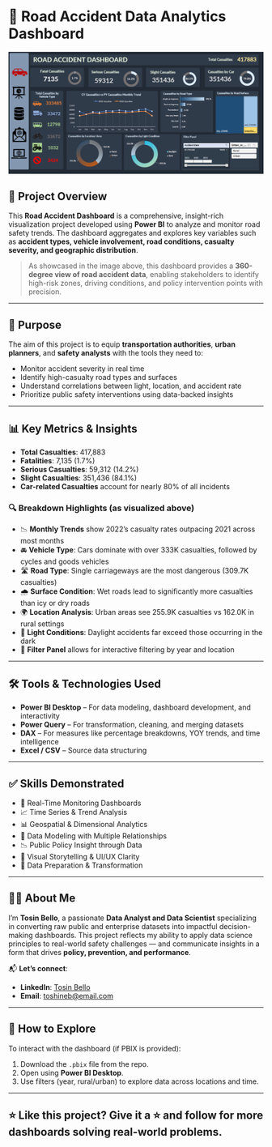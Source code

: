 # 🚧 Road Accident Data Analytics Dashboard

![Road Accident Dashboard](/road.png)

## 📌 Project Overview

This **Road Accident Dashboard** is a comprehensive, insight-rich visualization project developed using **Power BI** to analyze and monitor road safety trends. The dashboard aggregates and explores key variables such as **accident types, vehicle involvement, road conditions, casualty severity, and geographic distribution**.

> As showcased in the image above, this dashboard provides a **360-degree view of road accident data**, enabling stakeholders to identify high-risk zones, driving conditions, and policy intervention points with precision.

---

## 🎯 Purpose

The aim of this project is to equip **transportation authorities**, **urban planners**, and **safety analysts** with the tools they need to:

- Monitor accident severity in real time
- Identify high-casualty road types and surfaces
- Understand correlations between light, location, and accident rate
- Prioritize public safety interventions using data-backed insights

---

## 📊 Key Metrics & Insights

- **Total Casualties**: 417,883  
- **Fatalities**: 7,135 (1.7%)  
- **Serious Casualties**: 59,312 (14.2%)  
- **Slight Casualties**: 351,436 (84.1%)  
- **Car-related Casualties** account for nearly 80% of all incidents

### 🔍 Breakdown Highlights (as visualized above)

- 📉 **Monthly Trends** show 2022’s casualty rates outpacing 2021 across most months
- 🚘 **Vehicle Type**: Cars dominate with over 333K casualties, followed by cycles and goods vehicles
- 🛣️ **Road Type**: Single carriageways are the most dangerous (309.7K casualties)
- 🌧️ **Surface Condition**: Wet roads lead to significantly more casualties than icy or dry roads
- 🌍 **Location Analysis**: Urban areas see 255.9K casualties vs 162.0K in rural settings
- 🌙 **Light Conditions**: Daylight accidents far exceed those occurring in the dark
- 📅 **Filter Panel** allows for interactive filtering by year and location

---

## 🛠 Tools & Technologies Used

- **Power BI Desktop** – For data modeling, dashboard development, and interactivity
- **Power Query** – For transformation, cleaning, and merging datasets
- **DAX** – For measures like percentage breakdowns, YOY trends, and time intelligence
- **Excel / CSV** – Source data structuring

---

## ✅ Skills Demonstrated

- 📌 Real-Time Monitoring Dashboards  
- 📈 Time Series & Trend Analysis  
- 📊 Geospatial & Dimensional Analytics  
- 🧩 Data Modeling with Multiple Relationships  
- 📉 Public Policy Insight through Data  
- 🧠 Visual Storytelling & UI/UX Clarity  
- 🧼 Data Preparation & Transformation

---

## 👨‍💼 About Me

I’m **Tosin Bello**, a passionate **Data Analyst and Data Scientist** specializing in converting raw public and enterprise datasets into impactful decision-making dashboards. This project reflects my ability to apply data science principles to real-world safety challenges — and communicate insights in a form that drives **policy, prevention, and performance**.

📬 **Let’s connect**:

- **LinkedIn**: [Tosin Bello](https://www.linkedin.com/in/tosinbellofin)  
- **Email**: toshineb@email.com

---

## 📂 How to Explore

To interact with the dashboard (if PBIX is provided):

1. Download the `.pbix` file from the repo.
2. Open using **Power BI Desktop**.
3. Use filters (year, rural/urban) to explore data across locations and time.

---

## ⭐ Like this project? Give it a ⭐ and follow for more dashboards solving real-world problems.
